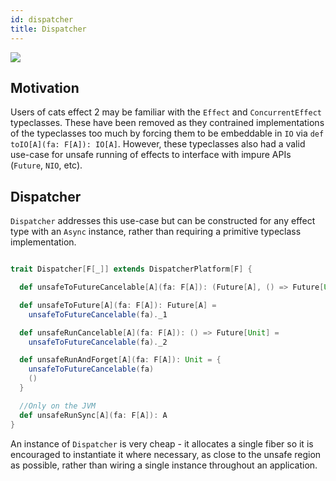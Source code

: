 ```yaml
---
id: dispatcher
title: Dispatcher
---
```


![](assets/dispatcher.jpeg)

## Motivation

Users of cats effect 2 may be familiar with the `Effect` and `ConcurrentEffect`
typeclasses. These have been removed as they contrained implementations of the
typeclasses too much by forcing them to be embeddable in `IO` via `def
toIO[A](fa: F[A]): IO[A]`. However, these typeclasses also had a valid use-case
for unsafe running of effects to interface with impure APIs (`Future`, `NIO`,
etc).

## Dispatcher

`Dispatcher` addresses this use-case but can be constructed for any effect
type with an `Async` instance, rather than requiring a primitive typeclass
implementation.

```scala

trait Dispatcher[F[_]] extends DispatcherPlatform[F] {

  def unsafeToFutureCancelable[A](fa: F[A]): (Future[A], () => Future[Unit])

  def unsafeToFuture[A](fa: F[A]): Future[A] =
    unsafeToFutureCancelable(fa)._1

  def unsafeRunCancelable[A](fa: F[A]): () => Future[Unit] =
    unsafeToFutureCancelable(fa)._2

  def unsafeRunAndForget[A](fa: F[A]): Unit = {
    unsafeToFutureCancelable(fa)
    ()
  }

  //Only on the JVM
  def unsafeRunSync[A](fa: F[A]): A
}
```

An instance of `Dispatcher` is very cheap - it allocates a single fiber so it
is encouraged to instantiate it where necessary,
as close to the unsafe region as possible,
rather than wiring a single instance throughout an application.
